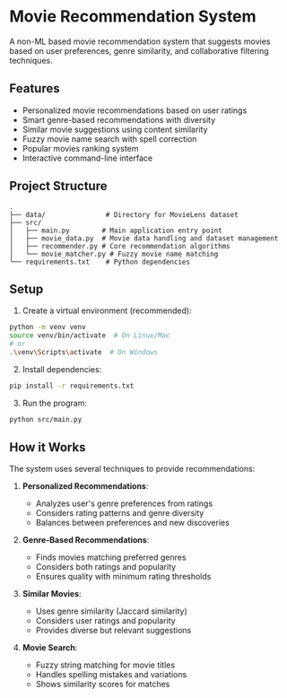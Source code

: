 # Movie Recommendation System

A non-ML based movie recommendation system that suggests movies based on user preferences, genre similarity, and collaborative filtering techniques.

## Features
- Personalized movie recommendations based on user ratings
- Smart genre-based recommendations with diversity
- Similar movie suggestions using content similarity
- Fuzzy movie name search with spell correction
- Popular movies ranking system
- Interactive command-line interface

## Project Structure
```
.
├── data/               # Directory for MovieLens dataset
├── src/
│   ├── main.py        # Main application entry point
│   ├── movie_data.py  # Movie data handling and dataset management
│   ├── recommender.py # Core recommendation algorithms
│   └── movie_matcher.py # Fuzzy movie name matching
└── requirements.txt    # Python dependencies
```

## Setup
1. Create a virtual environment (recommended):
```bash
python -m venv venv
source venv/bin/activate  # On Linux/Mac
# or
.\venv\Scripts\activate  # On Windows
```

2. Install dependencies:
```bash
pip install -r requirements.txt
```

3. Run the program:
```bash
python src/main.py
```

## How it Works
The system uses several techniques to provide recommendations:

1. **Personalized Recommendations**:
   - Analyzes user's genre preferences from ratings
   - Considers rating patterns and genre diversity
   - Balances between preferences and new discoveries

2. **Genre-Based Recommendations**:
   - Finds movies matching preferred genres
   - Considers both ratings and popularity
   - Ensures quality with minimum rating thresholds

3. **Similar Movies**:
   - Uses genre similarity (Jaccard similarity)
   - Considers user ratings and popularity
   - Provides diverse but relevant suggestions

4. **Movie Search**:
   - Fuzzy string matching for movie titles
   - Handles spelling mistakes and variations
   - Shows similarity scores for matches 